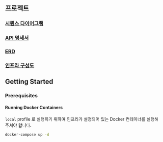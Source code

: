## 프로젝트

### [시퀀스 다이어그램](#)

### [API 명세서](#)

### [ERD](#)

### [인프라 구성도](#)

## Getting Started

### Prerequisites

#### Running Docker Containers

`local` profile 로 실행하기 위하여 인프라가 설정되어 있는 Docker 컨테이너를 실행해주셔야 합니다.

```bash
docker-compose up -d
```